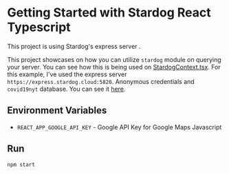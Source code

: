 # Getting Started with Stardog React Typescript

This project is using Stardog's express server .

This project showcases on how you can utilize `stardog` module on querying your server. You can see how this is being used on [StardogContext.tsx](./src/stardog/StardogContext.tsx). For this example, I've used the express server `https://express.stardog.cloud:5820`. Anonymous credentials and `covid19nyt` database. You can see it [here](./src/configuration/AppConfig.tsx).

## Environment Variables

-   `REACT_APP_GOOGLE_API_KEY` - Google API Key for Google Maps Javascript

## Run

`npm start`
